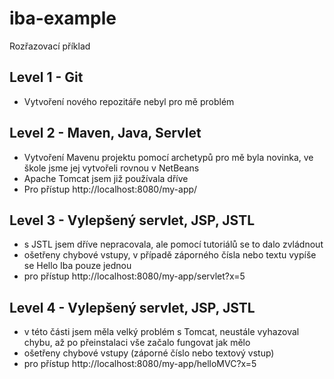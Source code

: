 # iba-example
Rozřazovací příklad

## Level 1 - Git
* Vytvoření nového repozitáře nebyl pro mě problém

## Level 2 - Maven, Java, Servlet
* Vytvoření Mavenu projektu pomocí archetypů pro mě byla novinka, ve škole jsme jej vytvořeli rovnou v NetBeans
* Apache Tomcat jsem již používala dříve
* Pro přístup http://localhost:8080/my-app/


## Level 3 - Vylepšený servlet, JSP, JSTL
* s JSTL jsem dříve nepracovala, ale pomocí tutoriálů se to dalo zvládnout
* ošetřeny chybové vstupy, v případě záporného čísla nebo textu vypíše se Hello Iba pouze jednou
* pro přístup http://localhost:8080/my-app/servlet?x=5

## Level 4 - Vylepšený servlet, JSP, JSTL
* v této části jsem měla velký problém s Tomcat, neustále vyhazoval chybu, až po přeinstalaci vše začalo fungovat jak mělo
* ošetřeny chybové vstupy (záporné číslo nebo textový vstup)
* pro přístup http://localhost:8080/my-app/helloMVC?x=5
